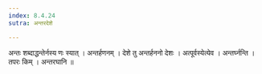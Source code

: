 ```yaml
---
index: 8.4.24
sutra: अन्तरदेशे

---
```

 अन्तः शब्दाद्धन्तेर्नस्य णः स्यात् । अन्तर्हणनम् । देशे तु अन्तर्हननो देशः । अत्पूर्वस्येत्येव । अन्तर्घ्नन्ति । तपरः किम् । अन्तरघानि ॥